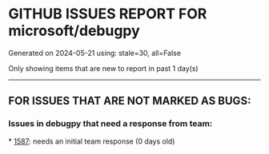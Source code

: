 
# GITHUB ISSUES REPORT FOR microsoft/debugpy


Generated on 2024-05-21 using: stale=30, all=False


Only showing items that are new to report in past 1 day(s)


---

## FOR ISSUES THAT ARE NOT MARKED AS BUGS:


### Issues in debugpy that need a response from team:


\* [1587](https://github.com/microsoft/debugpy/issues/1587 "Error : TypeError: '>' not supported between instances of 'int' and 'NoneType'"): needs an initial team response (0 days old)
